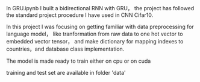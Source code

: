 In GRU.ipynb I built a bidirectional RNN with GRU， the project has followed the standard project procedure I have used in CNN Cifar10. 

In this project I was focusing on getting familiar with data preprocessing for language model， like tranformation from raw data to one hot vector to embedded vector tensor， and make dictionary for mapping indexes to countries，and database class implementation.


The model is made ready to train either on cpu or on cuda

training and test set are available in folder 'data'